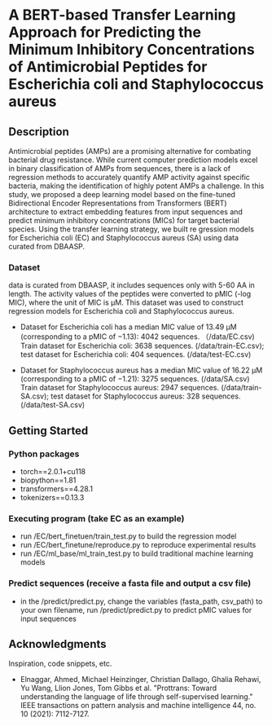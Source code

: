 # A BERT-based Transfer Learning Approach for Predicting the Minimum Inhibitory Concentrations of Antimicrobial Peptides for Escherichia coli and Staphylococcus aureus

## Description

Antimicrobial peptides (AMPs) are a promising alternative for combating bacterial drug resistance. While current computer prediction models excel in binary classification of AMPs from sequences, 
there is a lack of regression methods to accurately quantify AMP activity against specific bacteria, making the identification of highly potent AMPs a challenge. In this study, we proposed a 
deep learning model based on the fine-tuned Bidirectional Encoder Representations from Transformers (BERT) architecture to extract embedding features from input sequences and predict minimum inhibitory concentrations (MICs) for target bacterial species. Using the transfer learning strategy, we built re gression models for Escherichia coli (EC) and Staphylococcus aureus (SA) using data curated from DBAASP.

### Dataset
data is curated from DBAASP, it includes sequences only with 5-60 AA in length. The activity values of the peptides were converted to pMIC (-log MIC), where the unit of MIC is µM. This dataset was used to construct regression models for Escherichia coli and Staphylococcus aureus.
* Dataset for Escherichia coli has a median MIC value of 13.49 µM (corresponding to a pMIC of −1.13): 4042 sequences. （/data/EC.csv)
  Train dataset for Escherichia coli: 3638 sequences. (/data/train-EC.csv); test dataset for Escherichia coli: 404 sequences. (/data/test-EC.csv)

* Dataset for Staphylococcus aureus has a median MIC value of 16.22 µM (corresponding to a pMIC of −1.21): 3275 sequences. (/data/SA.csv)
  Train dataset for Staphylococcus aureus: 2947 sequences. (/data/train-SA.csv); test dataset for Staphylococcus aureus: 328 sequences. (/data/test-SA.csv)

## Getting Started

### Python packages

* torch==2.0.1+cu118
* biopython==1.81
* transformers==4.28.1
* tokenizers==0.13.3

### Executing program (take EC as an example)

* run /EC/bert_finetuen/train_test.py to build the regression model
* run /EC/bert_finetune/reproduce.py to reproduce experimental results
* run /EC/ml_base/ml_train_test.py to build traditional machine learning models

### Predict sequences (receive a fasta file and output a csv file)
* in the /predict/predict.py, change the variables (fasta_path, csv_path) to your own filename, run /predict/predict.py to predict pMIC values for input sequences
## Acknowledgments

Inspiration, code snippets, etc.
* Elnaggar, Ahmed, Michael Heinzinger, Christian Dallago, Ghalia Rehawi, Yu Wang, Llion Jones, Tom Gibbs et al. "Prottrans: Toward understanding the language of life through self-supervised learning." IEEE transactions on pattern analysis and machine intelligence 44, no. 10 (2021): 7112-7127.
